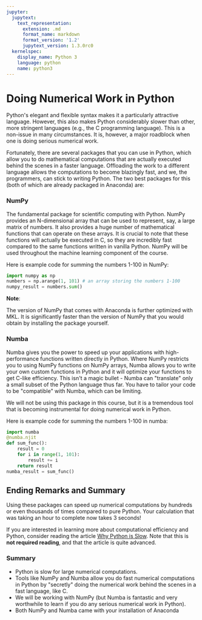 ```yaml
---
jupyter:
  jupytext:
    text_representation:
      extension: .md
      format_name: markdown
      format_version: '1.2'
      jupytext_version: 1.3.0rc0
  kernelspec:
    display_name: Python 3
    language: python
    name: python3
---
```


<!-- #region -->
# Doing Numerical Work in Python

Python's elegant and flexible syntax makes it a particularly attractive language. However, this also makes Python considerably slower than other, more stringent languages (e.g., the C programming language). This is a non-issue in many circumstances. It is, however, a major roadblock when one is doing serious numerical work.

Fortunately, there are several packages that you can use in Python, which allow you to do mathematical computations that are actually executed behind the scenes in a faster language. Offloading the work to a different language allows the computations to become blazingly fast, and we, the programmers, can stick to writing Python. The two best packages for this (both of which are already packaged in Anaconda) are:

### NumPy

The fundamental package for scientific computing with Python. NumPy provides an N-dimensional array that can be used to represent, say, a large matrix of numbers. It also provides a huge number of mathematical functions that can operate on these arrays. It is crucial to note that these functions will actually be executed in C, so they are incredibly fast compared to the same functions written in vanilla Python. NumPy will be used throughout the machine learning component of the course.

Here is example code for summing the numbers 1-100 in NumPy:
```python
import numpy as np
numbers = np.arange(1, 101) # an array storing the numbers 1-100
numpy_result = numbers.sum()
```
<div class="alert alert-warning">

**Note**:

The version of NumPy that comes with Anaconda is further optimized with MKL. It is significantly faster than the version of NumPy that you would obtain by installing the package yourself.
</div>

### Numba

Numba gives you the power to speed up your applications with high-performance functions written directly in Python. Where NumPy restricts you to using NumPy functions on NumPy arrays, Numba allows you to write your own custom functions in Python and it will optimize your functions to get C-like efficiency. This isn't a magic bullet - Numba can "translate" only a small subset of the Python language thus far. You have to tailor your code to be "compatible" with Numba, which can be limiting. 

We will not be using this package in this course, but it is a tremendous tool that is becoming instrumental for doing numerical work in Python.

Here is example code for summing the numbers 1-100 in numba:
```python
import numba
@numba.njit
def sum_func():
    result = 0
    for i in range(1, 101):
        result += i
    return result
numba_result = sum_func()
```

## Ending Remarks and Summary
Using these packages can speed up numerical computations by hundreds or even thousands of times compared to pure Python. Your calculation that was taking an hour to complete now takes 3 seconds!

If you are interested in learning more about computational efficiency and Python, consider reading the article [Why Python is Slow](https://jakevdp.github.io/blog/2014/05/09/why-python-is-slow/). Note that this is **not required reading**, and that the article is quite advanced.

### Summary

- Python is slow for large numerical computations.
- Tools like NumPy and Numba allow you do fast numerical computations in Python by "secretly" doing the numerical work behind the scenes in a fast language, like C.
- We will be working with NumPy (but Numba is fantastic and very worthwhile to learn if you do any serious numerical work in Python).
- Both NumPy and Numba came with your installation of Anaconda
<!-- #endregion -->
